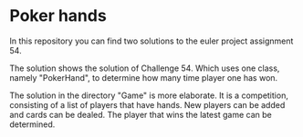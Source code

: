# Poker hands

In this repository you can find two solutions to the euler project assignment 54. 

The solution shows the solution of Challenge 54. Which uses one class, namely "PokerHand", 
to determine how many time player one has won.

The solution in the directory "Game" is more elaborate. It is a competition, consisting of 
a list of players that have hands. New players can be added and cards can be dealed. The player that wins the 
latest game can be determined. 